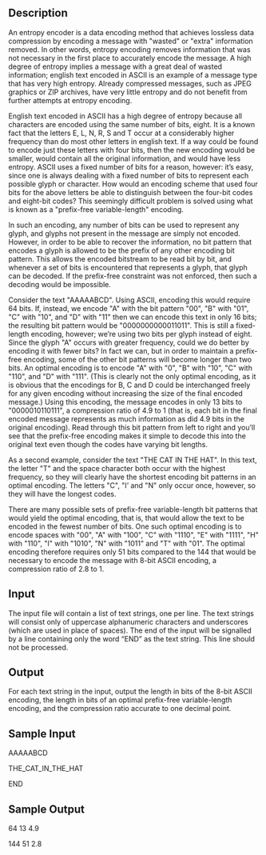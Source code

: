 ## Description

An entropy encoder is a data encoding method that achieves lossless data compression by encoding a message with "wasted" or "extra" information removed. In other words, entropy encoding removes information that was not necessary in the first place to accurately encode the message. A high degree of entropy implies a message with a great deal of wasted information; english text encoded in ASCII is an example of a message type that has very high entropy. Already compressed messages, such as JPEG graphics or ZIP archives, have very little entropy and do not benefit from further attempts at entropy encoding.

English text encoded in ASCII has a high degree of entropy because all characters are encoded using the same number of bits, eight. It is a known fact that the letters E, L, N, R, S and T occur at a considerably higher frequency than do most other letters in english text. If a way could be found to encode just these letters with four bits, then the new encoding would be smaller, would contain all the original information, and would have less entropy. ASCII uses a fixed number of bits for a reason, however: it’s easy, since one is always dealing with a fixed number of bits to represent each possible glyph or character. How would an encoding scheme that used four bits for the above letters be able to distinguish between the four-bit codes and eight-bit codes? This seemingly difficult problem is solved using what is known as a "prefix-free variable-length" encoding.

In such an encoding, any number of bits can be used to represent any glyph, and glyphs not present in the message are simply not encoded. However, in order to be able to recover the information, no bit pattern that encodes a glyph is allowed to be the prefix of any other encoding bit pattern. This allows the encoded bitstream to be read bit by bit, and whenever a set of bits is encountered that represents a glyph, that glyph can be decoded. If the prefix-free constraint was not enforced, then such a decoding would be impossible.

Consider the text "AAAAABCD". Using ASCII, encoding this would require 64 bits. If, instead, we encode "A" with the bit pattern "00", "B" with "01", "C" with "10", and "D" with "11" then we can encode this text in only 16 bits; the resulting bit pattern would be "0000000000011011". This is still a fixed-length encoding, however; we’re using two bits per glyph instead of eight. Since the glyph "A" occurs with greater frequency, could we do better by encoding it with fewer bits? In fact we can, but in order to maintain a prefix-free encoding, some of the other bit patterns will become longer than two bits. An optimal encoding is to encode "A" with "0", "B" with "10", "C" with "110", and "D" with "111". (This is clearly not the only optimal encoding, as it is obvious that the encodings for B, C and D could be interchanged freely for any given encoding without increasing the size of the final encoded message.) Using this encoding, the message encodes in only 13 bits to "0000010110111", a compression ratio of 4.9 to 1 (that is, each bit in the final encoded message represents as much information as did 4.9 bits in the original encoding). Read through this bit pattern from left to right and you’ll see that the prefix-free encoding makes it simple to decode this into the original text even though the codes have varying bit lengths.

As a second example, consider the text "THE CAT IN THE HAT". In this text, the letter "T" and the space character both occur with the highest frequency, so they will clearly have the shortest encoding bit patterns in an optimal encoding. The letters "C", "I’ and "N" only occur once, however, so they will have the longest codes.

There are many possible sets of prefix-free variable-length bit patterns that would yield the optimal encoding, that is, that would allow the text to be encoded in the fewest number of bits. One such optimal encoding is to encode spaces with "00", "A" with "100", "C" with "1110", "E" with "1111", "H" with "110", "I" with "1010", "N" with "1011" and "T" with "01". The optimal encoding therefore requires only 51 bits compared to the 144 that would be necessary to encode the message with 8-bit ASCII encoding, a compression ratio of 2.8 to 1.
## Input

The input file will contain a list of text strings, one per line. The text strings will consist only of uppercase alphanumeric characters and underscores (which are used in place of spaces). The end of the input will be signalled by a line containing only the word “END” as the text string. This line should not be processed.
## Output

For each text string in the input, output the length in bits of the 8-bit ASCII encoding, the length in bits of an optimal prefix-free variable-length encoding, and the compression ratio accurate to one decimal point.
## Sample Input

AAAAABCD

THE_CAT_IN_THE_HAT

END

## Sample Output

64 13 4.9

144 51 2.8